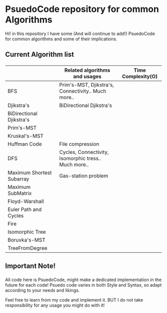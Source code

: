 # PsuedoCode repository for common Algorithms

Hi! in this repository I have some (And will continue to add!) PsuedoCode for common algorithms and some of their implications.



## Current Algorithm list
###


|                | Related algorithms and usages            |Time Complexity(O)|
|----------------|-------------------------------|-----------------------------|
|BFS             | Prim's-MST, Djikstra's, Connectivity.. Much more..|              |
|Djikstra's      | BiDirectional Djikstra's           |                             |
|BiDirectional Djikstra's|                            |                             |
|Prim's-MST      |                                    |                             |
|Kruskal's-MST   |                                    |                             |
|Huffman Code    |  File compression                  |                             |
|DFS             | Cycles, Connectivity, Isomorphic tress.. Much more..|            |
|Maximum Shortest Subarray| Gas-station problem       |                             |
|Maximum SubMatrix    |                               |                             |
|Floyd-Warshall       |                               |                             |
|Euler Path and Cycles|                               |                             |
|Fire                 |                               |                             |
|Isomorphic Tree      |                               |                             |
|Boruvka's-MST        |                               |                             |
|TreeFromDegree       |                               |                             |





##
## Important Note!
###

All code here is PsuedoCode, might make a dedicated implementation in the future for each code!
Psuedo code varies in both Style and Syntax, so adapt according to your needs and likings.

Feel free to learn from my code and implement it. BUT I do not take responsibility for any usage you might do with it!
